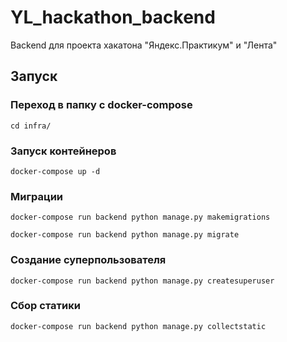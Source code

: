# YL_hackathon_backend
Backend для проекта хакатона "Яндекс.Практикум" и "Лента"

## Запуск

### Переход в папку с docker-compose
```
cd infra/
```

### Запуск контейнеров
```
docker-compose up -d
```

### Миграции
```
docker-compose run backend python manage.py makemigrations
```
```
docker-compose run backend python manage.py migrate
```

### Создание суперпользователя
```
docker-compose run backend python manage.py createsuperuser
```

### Сбор статики
```
docker-compose run backend python manage.py collectstatic
```


